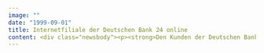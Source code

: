 ```yaml
---
image: ""
date: "1999-09-01"
title: Internetfiliale der Deutschen Bank 24 online
content: <div class="newsbody"><p><strong>Den Kunden der Deutschen Bank 24 steht seit dem 1. September eine neue Online-Filiale zur Verfügung. Für die 6,8 Millionen Privat- und Geschäftskunden der neuen Retail-Bank hat die eBusiness-Agentur SinnerSchrader eine neue Website aufgebaut.</strong></p><p>Mit den Bereichen Geld &amp; Service, Versichern &amp; Vorsorgen, Bauen &amp; Wohnen sowie Planen &amp; Anlegen sind nun alle Finanzdienstleistungen unter einem Dach integriert. Das aktuell wohl größte deutsche Internetprojekt ist Bestandteil des neuen Konzeptes der "Zielgruppenbank", bei dem der Kunde frei entscheiden kann, auf welchem Weg und zu welcher Zeit er seine Finanzgeschäfte erledigen möchte.</p><p>Ebenfalls neu entwickelt hat SinnerSchrader den Bereich für den Wertpapierhandel "BROKERAGE24". BROKERAGE24 bietet die volle Bandbreite hochwertiger Marktinformation&#58; Aktien- und Devisenkurse, Finanzbewegungen, Unternehmensnachrichten, Analysen und Branchennews von den wichtigsten deutschen und internationalen Märkten stehen praktisch ohne Zeitverzögerung bereit. Im Zentrum stehen leistungsfähige Tools, mit denen der Kunde Marktentwicklungen selbständig analysieren und sofort in Transaktionsentscheidungen umsetzen kann. Communitiy-Elemente ermöglichen zudem den Erfahrungsaustausch unter den Anlegern.</p><p>Die größten Innovationen wurden für den Kunden nicht einsehbar im Backend realisiert. Ziel war, den Online-Auftritt vollständig an das bestehende Filialnetz anzubinden. Dank dem hierzu entwickelten Messaging-System werden die Anfragen aus dem Web automatisch an die persönlichen Kundenbetreuer vor Ort durchgeroutet - so wird etwa auch eine Kundenanfrage während einer Urlaubsreise tatsächlich durch die Filiale am Heimartort bearbeitet. "Ziel ist die nahtlose Integration aller Vertriebsskanäle&#58; Vom Klick des Kunden auf der Website direkt in den Workflow der Filialmitarbeiter", erläutert Matthias Schrader.</p></div>
---
```

